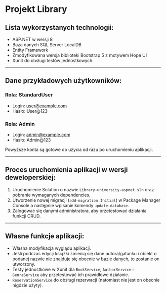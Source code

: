 # Projekt Library

## Lista wykorzystanych technologii:
- ASP.NET w wersji 8
- Baza danych SQL Server LocalDB
- Entity Framework
- Zmodyfikowana wersja biblioteki Bootstrap 5 z motywem Hope UI
- Xunit do obsługi testów jednostkowych

---

## Dane przykładowych użytkowników:

### Rola: StandardUser
- Login: user@example.com
- Hasło: User@123

### Rola: Admin
- Login: admin@example.com
- Hasło: Admin@123

Powyższe konta są gotowe do użycia od razu po uruchomieniu aplikacji.

---

## Proces uruchomienia aplikacji w wersji deweloperskiej:

1. Uruchomienie Solution o nazwie `Library-university-aspnet.sln` oraz pobranie wymaganych dependencies.
2. Utworzenie nowej migracji (`add-migration Initial`) w Package Manager Console a następnie wpisanie komendy `update-database`.
3. Zalogować się danymi administratora, aby przetestować działania funkcji CRUD.

---

## Własne funkcje aplikacji:

- Własna modyfikacja wyglądu aplikacji.
- Jeśli podczas edycji książki zmienią się dane autora/gatunku i obiekt o podanej nazwie nie znajduje się obecnie w bazie danych, to zostanie on utworzony.
- Testy jednostkowe w Xunit dla `BookService`, `AuthorService` i `GenreService` aby przetestować ich prawidłowe działanie.
- `ReservationService` do obsługi rezerwacji (natomiast nie jest on obecnie nigdzie użyty).
